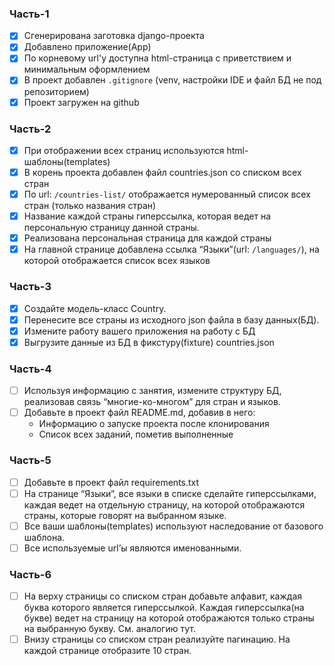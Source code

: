 ### Часть-1
- [x] Сгенерирована заготовка django-проекта
- [x] Добавлено приложение(App)
- [x] По корневому url'у доступна html-страница с приветствием и минимальным оформлением
- [x] В проект добавлен `.gitignore` (venv, настройки IDE и файл БД не под репозиторием)
- [x] Проект загружен на github

### Часть-2
- [x] При отображении всех страниц используются html-шаблоны(templates)
- [x] В корень проекта добавлен файл countries.json со списком всех стран
- [x] По url: `/countries-list/` отображается нумерованный список всех стран (только названия стран)
- [x] Название каждой страны гиперссылка, которая ведет на персональную страницу данной страны.
- [x] Реализована персональная страница для каждой страны
- [x] На главной странице добавлена ссылка “Языки”(url: `/languages/`), на которой отображается список всех языков

### Часть-3
- [x] Создайте модель-класс Country.
- [x] Перенесите все страны из исходного json файла в базу данных(БД).
- [x] Измените работу вашего приложения на работу с БД
- [x] Выгрузите данные из БД в фикстуру(fixture) countries.json

### Часть-4
- [ ] Используя информацию с занятия, измените структуру БД, реализовав связь “многие-ко-многом” для стран и языков.
- [ ] Добавьте в проект файл README.md, добавив в него:
  -  Информацию о запуске проекта после клонирования
  - Список всех заданий, пометив выполненные

### Часть-5
- [ ] Добавьте в проект файл requirements.txt
- [ ] На странице “Языки”, все языки в списке сделайте гиперссылками, каждая ведет на отдельную страницу, на которой отображаются страны, которые говорят на выбранном языке.
- [ ] Все ваши шаблоны(templates) используют наследование от базового шаблона.
- [ ] Все используемые url’ы являются именованными.

### Часть-6
- [ ] На верху страницы со списком стран добавьте алфавит, каждая буква которого является гиперссылкой. Каждая гиперссылка(на букве) ведет на страницу на которой отображаются только страны на выбранную букву. См. аналогию тут.
- [ ] Внизу страницы со списком стран реализуйте пагинацию. На каждой странице отобразите 10 стран.